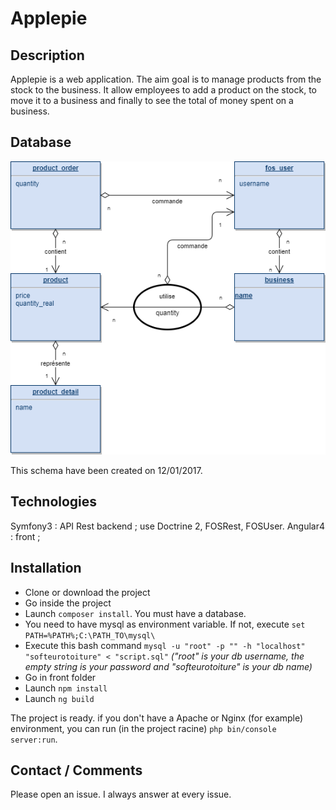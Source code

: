 # Applepie

## Description
Applepie is a web application. The aim goal is to manage products from the stock to the business. It allow employees to add a product on the stock, to move it to a business and finally to see the total of money spent on a business.


## Database
![alt text](Applepie.png "Database diagram")

This schema have been created on 12/01/2017.

## Technologies
Symfony3 : API Rest backend ; use Doctrine 2, FOSRest, FOSUser.
Angular4 : front ;

## Installation
* Clone or download the project
* Go inside the project
* Launch ```composer install```. You must have a database.
* You need to have mysql as environment variable. If not, execute ```set PATH=%PATH%;C:\PATH_TO\mysql\```
* Execute this bash command ```mysql -u "root" -p "" -h "localhost" "softeurotoiture" < "script.sql"```   _("root" is your db username, the empty string is your password and "softeurotoiture" is your db name)_
* Go in front folder
* Launch ```npm install```
* Launch ```ng build```

The project is ready. if you don't have a Apache or Nginx (for example) environment, you can run (in the project racine) ```php bin/console server:run```.

## Contact / Comments
Please open an issue. I always answer at every issue.
